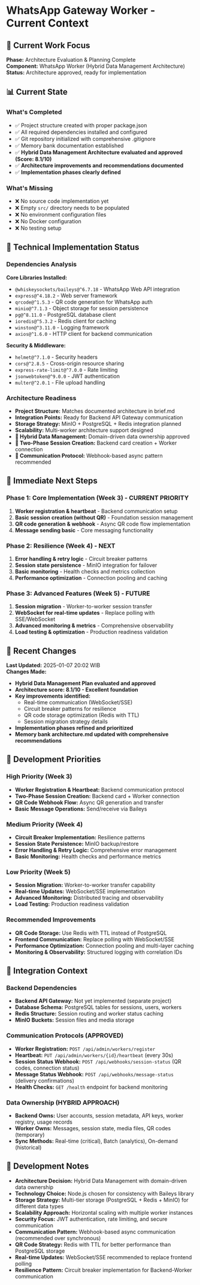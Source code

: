# WhatsApp Gateway Worker - Current Context

## 🎯 Current Work Focus

**Phase:** Architecture Evaluation & Planning Complete  
**Component:** WhatsApp Worker (Hybrid Data Management Architecture)  
**Status:** Architecture approved, ready for implementation

## 📊 Current State

### What's Completed

- ✅ Project structure created with proper package.json
- ✅ All required dependencies installed and configured
- ✅ Git repository initialized with comprehensive .gitignore
- ✅ Memory bank documentation established
- ✅ **Hybrid Data Management Architecture evaluated and approved (Score: 8.1/10)**
- ✅ **Architecture improvements and recommendations documented**
- ✅ **Implementation phases clearly defined**

### What's Missing

- ❌ No source code implementation yet
- ❌ Empty `src/` directory needs to be populated
- ❌ No environment configuration files
- ❌ No Docker configuration
- ❌ No testing setup

## 🔧 Technical Implementation Status

### Dependencies Analysis

**Core Libraries Installed:**

- `@whiskeysockets/baileys@^6.7.18` - WhatsApp Web API integration
- `express@^4.18.2` - Web server framework
- `qrcode@^1.5.3` - QR code generation for WhatsApp auth
- `minio@^7.1.3` - Object storage for session persistence
- `pg@^8.11.0` - PostgreSQL database client
- `ioredis@^5.3.2` - Redis client for caching
- `winston@^3.11.0` - Logging framework
- `axios@^1.6.0` - HTTP client for backend communication

**Security & Middleware:**

- `helmet@^7.1.0` - Security headers
- `cors@^2.8.5` - Cross-origin resource sharing
- `express-rate-limit@^7.0.0` - Rate limiting
- `jsonwebtoken@^9.0.0` - JWT authentication
- `multer@^2.0.1` - File upload handling

### Architecture Readiness

- **Project Structure:** Matches documented architecture in brief.md
- **Integration Points:** Ready for Backend API Gateway communication
- **Storage Strategy:** MinIO + PostgreSQL + Redis integration planned
- **Scalability:** Multi-worker architecture support designed
- **🎯 Hybrid Data Management:** Domain-driven data ownership approved
- **🔄 Two-Phase Session Creation:** Backend card creation + Worker connection
- **📡 Communication Protocol:** Webhook-based async pattern recommended

## 🎯 Immediate Next Steps

### Phase 1: Core Implementation (Week 3) - CURRENT PRIORITY

1. **Worker registration & heartbeat** - Backend communication setup
2. **Basic session creation (without QR)** - Foundation session management
3. **QR code generation & webhook** - Async QR code flow implementation
4. **Message sending basic** - Core messaging functionality

### Phase 2: Resilience (Week 4) - NEXT

1. **Error handling & retry logic** - Circuit breaker patterns
2. **Session state persistence** - MinIO integration for failover
3. **Basic monitoring** - Health checks and metrics collection
4. **Performance optimization** - Connection pooling and caching

### Phase 3: Advanced Features (Week 5) - FUTURE

1. **Session migration** - Worker-to-worker session transfer
2. **WebSocket for real-time updates** - Replace polling with SSE/WebSocket
3. **Advanced monitoring & metrics** - Comprehensive observability
4. **Load testing & optimization** - Production readiness validation

## 🔄 Recent Changes

**Last Updated:** 2025-01-07 20:02 WIB  
**Changes Made:**

- **Hybrid Data Management Plan evaluated and approved**
- **Architecture score: 8.1/10 - Excellent foundation**
- **Key improvements identified:**
  - Real-time communication (WebSocket/SSE)
  - Circuit breaker patterns for resilience
  - QR code storage optimization (Redis with TTL)
  - Session migration strategy details
- **Implementation phases refined and prioritized**
- **Memory bank architecture.md updated with comprehensive recommendations**

## 🎯 Development Priorities

### High Priority (Week 3)

- **Worker Registration & Heartbeat:** Backend communication protocol
- **Two-Phase Session Creation:** Backend card + Worker connection
- **QR Code Webhook Flow:** Async QR generation and transfer
- **Basic Message Operations:** Send/receive via Baileys

### Medium Priority (Week 4)

- **Circuit Breaker Implementation:** Resilience patterns
- **Session State Persistence:** MinIO backup/restore
- **Error Handling & Retry Logic:** Comprehensive error management
- **Basic Monitoring:** Health checks and performance metrics

### Low Priority (Week 5)

- **Session Migration:** Worker-to-worker transfer capability
- **Real-time Updates:** WebSocket/SSE implementation
- **Advanced Monitoring:** Distributed tracing and observability
- **Load Testing:** Production readiness validation

### Recommended Improvements

- **QR Code Storage:** Use Redis with TTL instead of PostgreSQL
- **Frontend Communication:** Replace polling with WebSocket/SSE
- **Performance Optimization:** Connection pooling and multi-layer caching
- **Monitoring & Observability:** Structured logging with correlation IDs

## 🔗 Integration Context

### Backend Dependencies

- **Backend API Gateway:** Not yet implemented (separate project)
- **Database Schema:** PostgreSQL tables for sessions, users, workers
- **Redis Structure:** Session routing and worker status caching
- **MinIO Buckets:** Session files and media storage

### Communication Protocols (APPROVED)

- **Worker Registration:** `POST /api/admin/workers/register`
- **Heartbeat:** `PUT /api/admin/workers/{id}/heartbeat` (every 30s)
- **Session Status Webhook:** `POST /api/webhooks/session-status` (QR codes, connection status)
- **Message Status Webhook:** `POST /api/webhooks/message-status` (delivery confirmations)
- **Health Checks:** `GET /health` endpoint for backend monitoring

### Data Ownership (HYBRID APPROACH)

- **Backend Owns:** User accounts, session metadata, API keys, worker registry, usage records
- **Worker Owns:** Messages, session state, media files, QR codes (temporary)
- **Sync Methods:** Real-time (critical), Batch (analytics), On-demand (historical)

## 📝 Development Notes

- **Architecture Decision:** Hybrid Data Management with domain-driven data ownership
- **Technology Choice:** Node.js chosen for consistency with Baileys library
- **Storage Strategy:** Multi-tier storage (PostgreSQL + Redis + MinIO) for different data types
- **Scalability Approach:** Horizontal scaling with multiple worker instances
- **Security Focus:** JWT authentication, rate limiting, and secure communication
- **Communication Pattern:** Webhook-based async communication (recommended over synchronous)
- **QR Code Strategy:** Redis with TTL for better performance than PostgreSQL storage
- **Real-time Updates:** WebSocket/SSE recommended to replace frontend polling
- **Resilience Pattern:** Circuit breaker implementation for Backend-Worker communication
